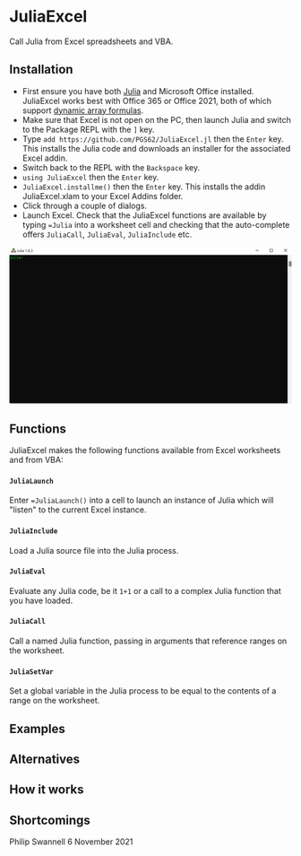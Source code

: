 # JuliaExcel

Call Julia from Excel spreadsheets and VBA.

## Installation

 * First ensure you have both [Julia](https://julialang.org/) and Microsoft Office installed. JuliaExcel works best with Office 365 or Office 2021, both of which support [dynamic array formulas](https://support.microsoft.com/en-us/office/dynamic-array-formulas-and-spilled-array-behavior-205c6b06-03ba-4151-89a1-87a7eb36e531).
 * Make sure that Excel is not open on the PC, then launch Julia and switch to the Package REPL with the `]` key.
 * Type `add https://github.com/PGS62/JuliaExcel.jl` then the `Enter` key. This installs the Julia code and downloads an installer for the associated Excel addin.
 * Switch back to the REPL with the `Backspace` key.
 * `using JuliaExcel` then the `Enter` key.
 * `JuliaExcel.installme()` then the `Enter` key. This installs the addin JuliaExcel.xlam to your Excel Addins folder.
 * Click through a couple of dialogs.
 * Launch Excel. Check that the JuliaExcel functions are available by typing `=Julia` into a worksheet cell and checking that the auto-complete offers `JuliaCall`, `JuliaEval`, `JuliaInclude` etc.

![installation](images/installation.gif)

## Functions
JuliaExcel makes the following functions available from Excel worksheets and from VBA:

#### `JuliaLaunch`
Enter `=JuliaLaunch()` into a cell to launch an instance of Julia which will "listen" to the current Excel instance.

#### `JuliaInclude`
Load a Julia source file into the Julia process.

#### `JuliaEval`
Evaluate any Julia code, be it `1+1` or a call to a complex Julia function that you have loaded.

#### `JuliaCall`
Call a named Julia function, passing in arguments that reference ranges on the worksheet.

#### `JuliaSetVar`
Set a global variable in the Julia process to be equal to the contents of a range on the worksheet.

## Examples

## Alternatives

## How it works

## Shortcomings



Philip Swannell
6 November 2021
